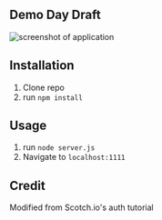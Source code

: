 ## Demo Day Draft


![ screenshot of application](https://github.com/asiahbennettdev/Demo-day-draft-one/blob/master/public/img/herbs.png)

## Installation

1. Clone repo
2. run `npm install`

## Usage

1. run `node server.js`
2. Navigate to `localhost:1111`

## Credit

Modified from Scotch.io's auth tutorial
